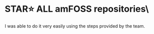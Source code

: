 # STAR⭐ ALL amFOSS repositories\
I was able to do it very easily using the steps provided by the team.
